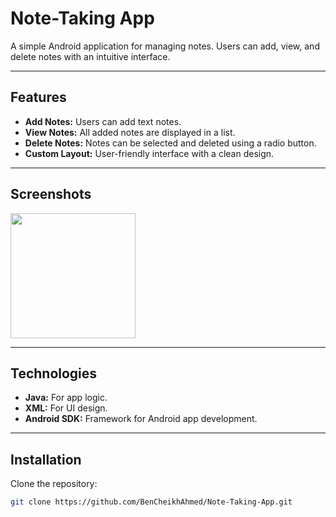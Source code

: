 # Note-Taking App

A simple Android application for managing notes. Users can add, view, and delete notes with an intuitive interface.

---

## Features

- **Add Notes:** Users can add text notes.
- **View Notes:** All added notes are displayed in a list.
- **Delete Notes:** Notes can be selected and deleted using a radio button.
- **Custom Layout:** User-friendly interface with a clean design.

---

## Screenshots
<img src="https://github.com/user-attachments/assets/485ed80c-f184-4e66-a3de-9903e85603ac" width=200 hieght=400>

---

## Technologies

- **Java:** For app logic.
- **XML:** For UI design.
- **Android SDK:** Framework for Android app development.
  
---

## Installation

Clone the repository:
   ```bash
   git clone https://github.com/BenCheikhAhmed/Note-Taking-App.git
  ```
